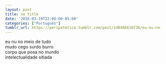 ```yaml
---
layout: post
title: no title
date: '2016-03-19T22:00:00-05:00'
categories: ["Português"]
tumblr_url: https://peripatetico.tumblr.com/post/148486610736/eu-nu-no-meio-de-tudo-mudo-cego-surdo-burro-corpo
---
```

eu nu no meio de tudo  
mudo cego surdo burro  
corpo que posa no mundo  
intelectualidade sitiada

